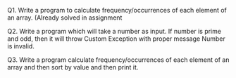 Q1. Write a program to calculate frequency/occurrences of each element of an array. (Already solved in assignment

Q2. Write a program which will take a number as input. If number is prime and odd, then it will throw Custom Exception with proper message Number is invalid.

Q3. Write a program calculate frequency/occurrences of each element of an array and then sort by value and then print it.
